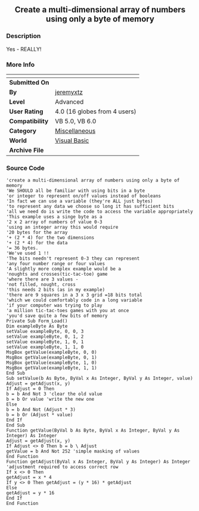 ﻿<div align="center">

## Create a multi\-dimensional array of numbers using only a byte of memory


</div>

### Description

Yes - REALLY!
 
### More Info
 


<span>             |<span>
---                |---
**Submitted On**   |
**By**             |[jeremyxtz](https://github.com/Planet-Source-Code/PSCIndex/blob/master/ByAuthor/jeremyxtz.md)
**Level**          |Advanced
**User Rating**    |4.0 (16 globes from 4 users)
**Compatibility**  |VB 5\.0, VB 6\.0
**Category**       |[Miscellaneous](https://github.com/Planet-Source-Code/PSCIndex/blob/master/ByCategory/miscellaneous__1-1.md)
**World**          |[Visual Basic](https://github.com/Planet-Source-Code/PSCIndex/blob/master/ByWorld/visual-basic.md)
**Archive File**   |[](https://github.com/Planet-Source-Code/jeremyxtz-create-a-multi-dimensional-array-of-numbers-using-only-a-byte-of-memory__1-57417/archive/master.zip)





### Source Code

```
'create a multi-dimensional array of numbers using only a byte of memory
'We SHOULD all be familiar with using bits in a byte
'or integer to represent on/off values instead of booleans
'In fact we can use a variable (they're ALL just bytes)
'to represent any data we choose so long it has sufficient bits
'all we need do is write the code to access the variable appropriately
'This example uses a singe byte as a
'2 x 2 array of numbers of value 0-3
'using an integer array this would require
'20 bytes for the array
'+ (2 * 4) for the two dimensions
'+ (2 * 4) for the data
'= 36 bytes.
'We've used 1 !!
'The bits needn't represent 0-3 they can represent
'any four number range or four values
'A slightly more complex example would be a
'noughts and crosses(tic-tac-toe) game
'where there are 3 values -
'not filled, nought, cross
'this needs 2 bits (as in my example)
'there are 9 squares in a 3 x 3 grid =18 bits total
'which we could comfortably code in a long variable
'if your computer was trying to play
'a million tic-tac-toes games with you at once
'you'd save quite a few bits of memory
Private Sub Form_Load()
Dim exampleByte As Byte
setValue exampleByte, 0, 0, 3
setValue exampleByte, 0, 1, 2
setValue exampleByte, 1, 0, 1
setValue exampleByte, 1, 1, 0
MsgBox getValue(exampleByte, 0, 0)
MsgBox getValue(exampleByte, 0, 1)
MsgBox getValue(exampleByte, 1, 0)
MsgBox getValue(exampleByte, 1, 1)
End Sub
Sub setValue(b As Byte, ByVal x As Integer, ByVal y As Integer, value)
Adjust = getAdjust(x, y)
If Adjust = 0 Then
b = b And Not 3 'clear the old value
b = b Or value 'write the new one
Else
b = b And Not (Adjust * 3)
b = b Or (Adjust * value)
End If
End Sub
Function getValue(ByVal b As Byte, ByVal x As Integer, ByVal y As Integer) As Integer
Adjust = getAdjust(x, y)
If Adjust <> 0 Then b = b \ Adjust
getValue = b And Not 252 'simple masking of values
End Function
Function getAdjust(ByVal x As Integer, ByVal y As Integer) As Integer
'adjustment required to access correct row
If x <> 0 Then
getAdjust = x * 4
If y <> 0 Then getAdjust = (y * 16) * getAdjust
Else
getAdjust = y * 16
End If
End Function
```

